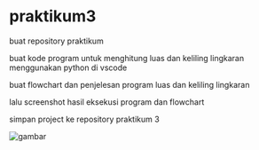 # praktikum3
<p>buat repository praktikum </p>
<P>buat kode program untuk menghitung luas dan keliling lingkaran menggunakan python di vscode</P>
<P>buat flowchart dan penjelesan program luas dan keliling lingkaran </P>
<P>lalu screenshot hasil eksekusi program dan flowchart </P>
<P>simpan project ke repository praktikum 3 </P>

![gambar](Screenshot96.png)
